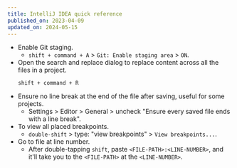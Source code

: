 ```yaml
---
title: IntelliJ IDEA quick reference
published_on: 2023-04-09
updated_on: 2024-05-15
---
```

- Enable Git staging.
    - `shift + command + A` > `Git: Enable staging area` > `ON`.
- Open the search and replace dialog to replace content across all the files in a project.
    ```
    shift + command + R
    ```
- Ensure no line break at the end of the file after saving, useful for some projects.
    - Settings > Editor > General > uncheck "Ensure every saved file ends with a line break".
- To view all placed breakpoints.
    - `double-shift`  > type: "view breakpoints" >  `View breakpoints...`.
- Go to file at line number.
    - After double-tapping `shift`, paste `<FILE-PATH>:<LINE-NUMBER>`, and it'll take you to the `<FILE-PATH>` at the `<LINE-NUMBER>`.

